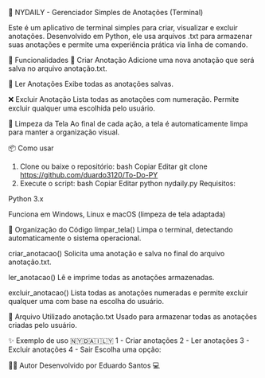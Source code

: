 📝 NYDAILY - Gerenciador Simples de Anotações (Terminal)

Este é um aplicativo de terminal simples para criar, visualizar e excluir anotações. Desenvolvido em Python, ele usa arquivos .txt para armazenar suas anotações e permite uma experiência prática via linha de comando.

🚀 Funcionalidades
📌 Criar Anotação
Adicione uma nova anotação que será salva no arquivo anotação.txt.

📖 Ler Anotações
Exibe todas as anotações salvas.

❌ Excluir Anotação
Lista todas as anotações com numeração. Permite excluir qualquer uma escolhida pelo usuário.

🧹 Limpeza da Tela
Ao final de cada ação, a tela é automaticamente limpa para manter a organização visual.

📦 Como usar
1. Clone ou baixe o repositório:
bash
Copiar
Editar
git clone https://github.com/duardo3120/To-Do-PY
2. Execute o script:
bash
Copiar
Editar
python nydaily.py
Requisitos:

Python 3.x

Funciona em Windows, Linux e macOS (limpeza de tela adaptada)

🧠 Organização do Código
limpar_tela()
Limpa o terminal, detectando automaticamente o sistema operacional.

criar_anotacao()
Solicita uma anotação e salva no final do arquivo anotação.txt.

ler_anotacao()
Lê e imprime todas as anotações armazenadas.

excluir_anotacao()
Lista todas as anotações numeradas e permite excluir qualquer uma com base na escolha do usuário.

📂 Arquivo Utilizado
anotação.txt
Usado para armazenar todas as anotações criadas pelo usuário.

✨ Exemplo de uso
🇳‌🇾‌🇩‌🇦‌🇮‌🇱‌🇾‌
1 - Criar anotações
2 - Ler anotações
3 - Excluir anotações
4 - Sair
Escolha uma opção:

👨‍💻 Autor
Desenvolvido por Eduardo Santos 💻
